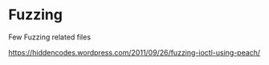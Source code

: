 # Fuzzing
Few Fuzzing related files

https://hiddencodes.wordpress.com/2011/09/26/fuzzing-ioctl-using-peach/
